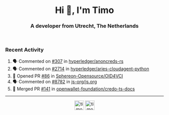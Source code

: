 <h1 align="center">Hi 👋, I'm Timo</h1>
<h3 align="center">A developer from Utrecht, The Netherlands</h3>
<br/>
<!-- https://github.com/rahuldkjain/github-profile-readme-generator --!>

<!--  <p align="left"><img src="https://github-readme-stats.vercel.app/api?username=timoglastra&show_icons=true&count_private=true&" alt="timoglastra" /></p> --!>

<!--
Github language stats
<p align="left"><img src="https://github-readme-stats.vercel.app/api/top-langs/?username=timoglastra&layout=compact" alt="timoglastra" /><p>
-->

<!-- Codestats language stats -->
<!-- <p align="left"><img src="https://codestats-readme.vercel.app/api/top-langs/?username=timoglastra&layout=compact&language_count=12" alt="timoglastra" /><p>    --!>
  
<h3>Recent Activity</h3>

<!--START_SECTION:activity-->
1. 🗣 Commented on [#307](https://github.com/hyperledger/anoncreds-rs/issues/307#issuecomment-1907203691) in [hyperledger/anoncreds-rs](https://github.com/hyperledger/anoncreds-rs)
2. 🗣 Commented on [#2714](https://github.com/hyperledger/aries-cloudagent-python/issues/2714#issuecomment-1907200425) in [hyperledger/aries-cloudagent-python](https://github.com/hyperledger/aries-cloudagent-python)
3. 💪 Opened PR [#86](https://github.com/Sphereon-Opensource/OID4VCI/pull/86) in [Sphereon-Opensource/OID4VCI](https://github.com/Sphereon-Opensource/OID4VCI)
4. 🗣 Commented on [#8782](https://github.com/js-org/js.org/pull/8782#issuecomment-1905296311) in [js-org/js.org](https://github.com/js-org/js.org)
5. 🎉 Merged PR [#141](https://github.com/openwallet-foundation/credo-ts-docs/pull/141) in [openwallet-foundation/credo-ts-docs](https://github.com/openwallet-foundation/credo-ts-docs)
<!--END_SECTION:activity-->

---

<p align="center">
<a href="https://twitter.com/timoglastra" target="blank"><img align="center" src="https://cdn.jsdelivr.net/npm/simple-icons@3.0.1/icons/twitter.svg" alt="timoglastra" height="30" width="30" /></a>
<a href="https://linkedin.com/in/timoglastra" target="blank"><img align="center" src="https://cdn.jsdelivr.net/npm/simple-icons@3.0.1/icons/linkedin.svg" alt="timoglastra" height="30" width="30" /></a>
</p>



